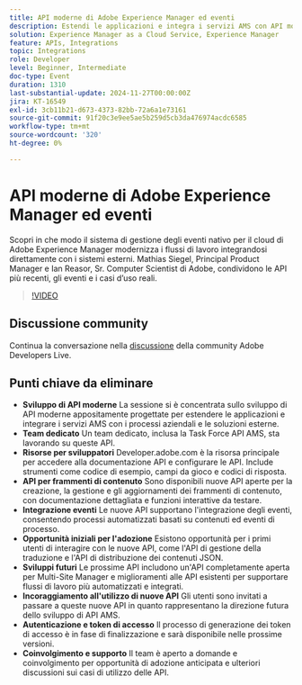 ```yaml
---
title: API moderne di Adobe Experience Manager ed eventi
description: Estendi le applicazioni e integra i servizi AMS con API moderne, supportate da un team dedicato e risorse complete su developer.adobe.com, con nuove API per frammenti di contenuto, integrazione di eventi e opportunità per i primi utenti.
solution: Experience Manager as a Cloud Service, Experience Manager
feature: APIs, Integrations
topic: Integrations
role: Developer
level: Beginner, Intermediate
doc-type: Event
duration: 1310
last-substantial-update: 2024-11-27T00:00:00Z
jira: KT-16549
exl-id: 3cb11b21-d673-4373-82bb-72a6a1e73161
source-git-commit: 91f20c3e9ee5ae5b259d5cb3da476974acdc6585
workflow-type: tm+mt
source-wordcount: '320'
ht-degree: 0%

---
```


# API moderne di Adobe Experience Manager ed eventi

Scopri in che modo il sistema di gestione degli eventi nativo per il cloud di Adobe Experience Manager modernizza i flussi di lavoro integrandosi direttamente con i sistemi esterni. Mathias Siegel, Principal Product Manager e Ian Reasor, Sr. Computer Scientist di Adobe, condividono le API più recenti, gli eventi e i casi d’uso reali.


>[!VIDEO](https://video.tv.adobe.com/v/3440203/?learn=on&enablevpops)

## Discussione community

Continua la conversazione nella [discussione](https://adobe.ly/3YMhKU9) della community Adobe Developers Live.

## Punti chiave da eliminare

* **Sviluppo di API moderne** La sessione si è concentrata sullo sviluppo di API moderne appositamente progettate per estendere le applicazioni e integrare i servizi AMS con i processi aziendali e le soluzioni esterne.
* **Team dedicato** Un team dedicato, inclusa la Task Force API AMS, sta lavorando su queste API.
* **Risorse per sviluppatori** Developer.adobe.com è la risorsa principale per accedere alla documentazione API e configurare le API. Include strumenti come codice di esempio, campi da gioco e codici di risposta.
* **API per frammenti di contenuto** Sono disponibili nuove API aperte per la creazione, la gestione e gli aggiornamenti dei frammenti di contenuto, con documentazione dettagliata e funzioni interattive da testare.
* **Integrazione eventi** Le nuove API supportano l&#39;integrazione degli eventi, consentendo processi automatizzati basati su contenuti ed eventi di processo.
* **Opportunità iniziali per l&#39;adozione** Esistono opportunità per i primi utenti di interagire con le nuove API, come l&#39;API di gestione della traduzione e l&#39;API di distribuzione dei contenuti JSON.
* **Sviluppi futuri** Le prossime API includono un&#39;API completamente aperta per Multi-Site Manager e miglioramenti alle API esistenti per supportare flussi di lavoro più automatizzati e integrati.
* **Incoraggiamento all&#39;utilizzo di nuove API** Gli utenti sono invitati a passare a queste nuove API in quanto rappresentano la direzione futura dello sviluppo di API AMS.
* **Autenticazione e token di accesso** Il processo di generazione dei token di accesso è in fase di finalizzazione e sarà disponibile nelle prossime versioni.
* **Coinvolgimento e supporto** Il team è aperto a domande e coinvolgimento per opportunità di adozione anticipata e ulteriori discussioni sui casi di utilizzo delle API.

